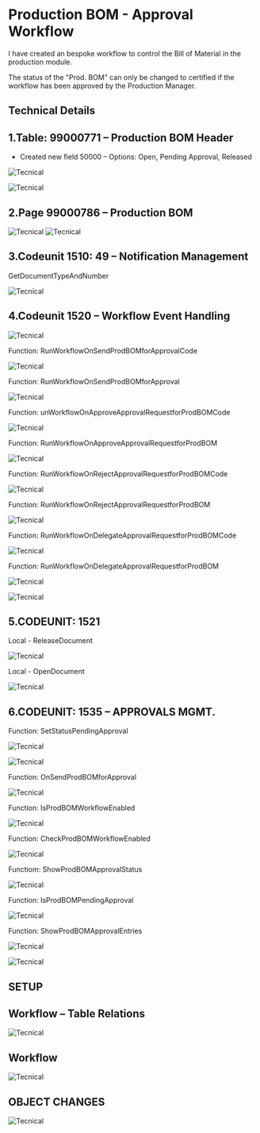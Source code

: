 Production BOM - Approval Workflow
===================================

I have created an bespoke workflow to control the Bill of Material in the production module.

The status of the "Prod. BOM" can only be changed to certified if the workflow has been approved by the Production Manager.

Technical Details
-----------------

1.Table: 99000771 – Production BOM Header
------------------------------------------
-	Created new field 50000 – Options: Open, Pending Approval, Released

![Tecnical](https://github.com/marcusambra/Images/blob/master/Workflow/BOMWorkflow/1-Image.png)

![Tecnical](https://github.com/marcusambra/Images/blob/master/Workflow/BOMWorkflow/2-Image.png)

2.Page 99000786 – Production BOM
---------------------------------

![Tecnical](https://github.com/marcusambra/Images/blob/master/Workflow/BOMWorkflow/3-Image.png)
![Tecnical](https://github.com/marcusambra/Images/blob/master/Workflow/BOMWorkflow/4-Image.png)

3.Codeunit 1510: 49 – Notification Management
----------------------------------------------
GetDocumentTypeAndNumber

![Tecnical](https://github.com/marcusambra/Images/blob/master/Workflow/BOMWorkflow/5-Image.png)

4.Codeunit 1520 – Workflow Event Handling
------------------------------------------

![Tecnical](https://github.com/marcusambra/Images/blob/master/Workflow/BOMWorkflow/6-Image.png)

Function: RunWorkflowOnSendProdBOMforApprovalCode

![Tecnical](https://github.com/marcusambra/Images/blob/master/Workflow/BOMWorkflow/7-Image.png)

Function: RunWorkflowOnSendProdBOMforApproval

![Tecnical](https://github.com/marcusambra/Images/blob/master/Workflow/BOMWorkflow/8-Image.png)

Function: unWorkflowOnApproveApprovalRequestforProdBOMCode

![Tecnical](https://github.com/marcusambra/Images/blob/master/Workflow/BOMWorkflow/9-Image.png)

Function: RunWorkflowOnApproveApprovalRequestforProdBOM

![Tecnical](https://github.com/marcusambra/Images/blob/master/Workflow/BOMWorkflow/10-Image.png)

Function: RunWorkflowOnRejectApprovalRequestforProdBOMCode

![Tecnical](https://github.com/marcusambra/Images/blob/master/Workflow/BOMWorkflow/11-Image.png)

Function: RunWorkflowOnRejectApprovalRequestforProdBOM

![Tecnical](https://github.com/marcusambra/Images/blob/master/Workflow/BOMWorkflow/12-Image.png)

Function: RunWorkflowOnDelegateApprovalRequestforProdBOMCode

![Tecnical](https://github.com/marcusambra/Images/blob/master/Workflow/BOMWorkflow/13-Image.png)

Function: RunWorkflowOnDelegateApprovalRequestforProdBOM

![Tecnical](https://github.com/marcusambra/Images/blob/master/Workflow/BOMWorkflow/14-Image.png)

![Tecnical](https://github.com/marcusambra/Images/blob/master/Workflow/BOMWorkflow/15-Image.png)

5.CODEUNIT: 1521
-------------------
Local - ReleaseDocument

![Tecnical](https://github.com/marcusambra/Images/blob/master/Workflow/BOMWorkflow/16-Image.png)

Local - OpenDocument

![Tecnical](https://github.com/marcusambra/Images/blob/master/Workflow/BOMWorkflow/17-Image.png)

6.CODEUNIT: 1535 – APPROVALS MGMT.
-----------------------------------
Function: SetStatusPendingApproval

![Tecnical](https://github.com/marcusambra/Images/blob/master/Workflow/BOMWorkflow/18-Image.png)

![Tecnical](https://github.com/marcusambra/Images/blob/master/Workflow/BOMWorkflow/19-Image.png)

Function: OnSendProdBOMforApproval

![Tecnical](https://github.com/marcusambra/Images/blob/master/Workflow/BOMWorkflow/20-Image.png)

Function: IsProdBOMWorkflowEnabled

![Tecnical](https://github.com/marcusambra/Images/blob/master/Workflow/BOMWorkflow/21-Image.png)

Function: CheckProdBOMWorkflowEnabled

![Tecnical](https://github.com/marcusambra/Images/blob/master/Workflow/BOMWorkflow/22-Image.png)

Functiom: ShowProdBOMApprovalStatus

![Tecnical](https://github.com/marcusambra/Images/blob/master/Workflow/BOMWorkflow/23-Image.png)

Function: IsProdBOMPendingApproval

![Tecnical](https://github.com/marcusambra/Images/blob/master/Workflow/BOMWorkflow/24-Image.png)

Function: ShowProdBOMApprovalEntries

![Tecnical](https://github.com/marcusambra/Images/blob/master/Workflow/BOMWorkflow/25-Image.png)

![Tecnical](https://github.com/marcusambra/Images/blob/master/Workflow/BOMWorkflow/26-Image.png)

SETUP
------

Workflow – Table Relations
---------------------------

![Tecnical](https://github.com/marcusambra/Images/blob/master/Workflow/BOMWorkflow/27-Image.png)

Workflow
--------

![Tecnical](https://github.com/marcusambra/Images/blob/master/Workflow/BOMWorkflow/28-Image.png)


OBJECT CHANGES
---------------

![Tecnical](https://github.com/marcusambra/Images/blob/master/Workflow/BOMWorkflow/29-Image.png)



